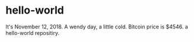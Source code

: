# hello-world


It's November 12, 2018. A wendy day, a little cold. Bitcoin price is $4546.
a hello-world repositiry.

